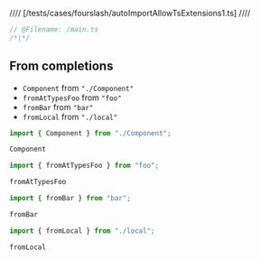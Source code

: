 //// [/tests/cases/fourslash/autoImportAllowTsExtensions1.ts] ////

```ts
// @Filename: /main.ts
/*|*/
```

## From completions

- `Component` from `"./Component"`
- `fromAtTypesFoo` from `"foo"`
- `fromBar` from `"bar"`
- `fromLocal` from `"./local"`

```ts
import { Component } from "./Component";

Component
```

```ts
import { fromAtTypesFoo } from "foo";

fromAtTypesFoo
```

```ts
import { fromBar } from "bar";

fromBar
```

```ts
import { fromLocal } from "./local";

fromLocal
```

